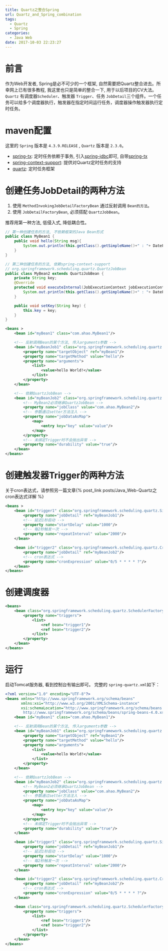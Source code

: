 ```yaml
---
title: Quartz之整合Spring
url: Quartz_and_Spring_combination
tags:
  - Quartz
  - Spring
categories:
  - Java Web
date: 2017-10-03 22:23:27
---
```

# 前言
作为Web开发者, Spring是必不可少的一个框架, 自然需要把Quartz整合进去。所幸网上已有很多教程, 我这里也只是简单的整合一下, 用于以后项目的CV大法。
` Quartz ` 有调度器` Scheduler `、触发器 ` Trigger `、任务 ` JobDetail `三个组件。一个任务可以给多个调度器执行，触发器在指定时间运行任务，调度器操作触发器执行定时任务。

<!-- more -->

# maven配置
这里的 ` Spring ` 版本是 ` 4.3.9.RELEASE ` ,  ` Quartz ` 版本是 ` 2.3.0 `。
- [spring-tx](https://mvnrepository.com/artifact/org.springframework/spring-tx): 定时任务依赖于事务, 引入[spring-jdbc](https://mvnrepository.com/artifact/org.springframework/spring-jdbc)即可, 自带[spring-tx](https://mvnrepository.com/artifact/org.springframework/spring-tx)
- [spring-context-support](https://mvnrepository.com/artifact/org.springframework/spring-context-support): 提供对Quartz定时任务的支持
- [quartz](https://mvnrepository.com/artifact/org.quartz-scheduler/quartz): 定时任务框架

# 创建任务JobDetail的两种方法
1. 使用 ` MethodInvokingJobDetailFactoryBean ` 通过反射调用 ` Bean的方法 `。
2. 使用 ` JobDetailFactoryBean `, 必须搭配 ` QuartzJobBean `。

推荐用第一种方法, 低侵入式, 降低耦合性。
```java
// 第一种创建任务的方法, 不依赖框架的Java Bean形式
public class MyBean1 {
    public void hello(String msg){
        System.out.println(this.getClass().getSimpleName()+" : "+ DateFormatUtils.format(System.currentTimeMillis(),"yyyy-MM-dd HH:mm:ss")+" : "+msg);
    }
}

// 第二种创建任务的方法, 依赖spring-context-support
// org.springframework.scheduling.quartz.QuartzJobBean 
public class MyBean2 extends QuartzJobBean {
    private String key;
    @Override
    protected void executeInternal(JobExecutionContext jobExecutionContext) throws JobExecutionException {
        System.out.println(this.getClass().getSimpleName()+" : "+ DateFormatUtils.format(System.currentTimeMillis(), "yyyy-MM-dd HH:mm:ss"));
    }

    public void setKey(String key) {
        this.key = key;
    }
}
```
```xml
<beans >
    <bean id="myBean1" class="com.ahao.MyBean1"/>

    <!-- 反射调用Bean的某个方法, 传入arguments参数 -->
    <bean id="myBeanJob1" class="org.springframework.scheduling.quartz.MethodInvokingJobDetailFactoryBean">
        <property name="targetObject" ref="myBean1"/>
        <property name="targetMethod" value="hello"/>
        <property name="arguments">
            <list>
                <value>hello World!</value>
            </list>
        </property>
    </bean>

    <!-- 依赖QuartzJobBean -->
    <bean id="myBeanJob2" class="org.springframework.scheduling.quartz.JobDetailFactoryBean">
        <!-- MyBean2必须继承QuartzJobBean -->
        <property name="jobClass" value="com.ahao.MyBean2"/>
        <!-- 参数通过setter方法注入 -->
        <property name="jobDataAsMap">
            <map>
                <entry key="key" value="value"/>
            </map>
        </property>
        <!-- 未绑定Trigger时不会抛出异常 -->
        <property name="durability" value="true"/>
    </bean>
</beans>
```

# 创建触发器Trigger的两种方法
关于cron表达式，请参照另一篇文章{% post_link posts/Java_Web-Quartz之cron表达式详解 %}
```xml
<beans >
    <bean id="trigger1" class="org.springframework.scheduling.quartz.SimpleTriggerFactoryBean">
        <property name="jobDetail" ref="myBeanJob1"/>
        <!-- 延迟1秒启动 -->
        <property name="startDelay" value="1000"/>
        <!-- 每2秒触发一次 -->
        <property name="repeatInterval" value="2000"/>
    </bean>

    <bean id="trigger2" class="org.springframework.scheduling.quartz.CronTriggerFactoryBean">
        <property name="jobDetail" ref="myBeanJob2"/>
        <!-- cron表达式 -->
        <property name="cronExpression" value="0/5 * * * * ?"/>
    </bean>
</beans>
```
# 创建调度器
```xml
<beans>
    <bean class="org.springframework.scheduling.quartz.SchedulerFactoryBean">
        <property name="triggers">
            <list>
                <ref bean="trigger1"/>
                <ref bean="trigger2"/>
            </list>
        </property>
    </bean>
</beans>
```
# 运行
启动Tomcat服务器, 看到控制台有输出即可。
完整的 ` spring-quartz.xml `如下：
```xml
<?xml version="1.0" encoding="UTF-8"?>
<beans xmlns="http://www.springframework.org/schema/beans"
       xmlns:xsi="http://www.w3.org/2001/XMLSchema-instance"
       xsi:schemaLocation="http://www.springframework.org/schema/beans
        http://www.springframework.org/schema/beans/spring-beans-4.0.xsd">
    <bean id="myBean1" class="com.ahao.MyBean1"/>

    <!-- 反射调用Bean的某个方法, 传入arguments参数 -->
    <bean id="myBeanJob1" class="org.springframework.scheduling.quartz.MethodInvokingJobDetailFactoryBean">
        <property name="targetObject" ref="myBean1"/>
        <property name="targetMethod" value="hello"/>
        <property name="arguments">
            <list>
                <value>hello World!</value>
            </list>
        </property>
    </bean>

    <!-- 依赖QuartzJobBean -->
    <bean id="myBeanJob2" class="org.springframework.scheduling.quartz.JobDetailFactoryBean">
        <!-- MyBean2必须继承QuartzJobBean -->
        <property name="jobClass" value="com.ahao.MyBean2"/>
        <!-- 参数通过setter方法注入 -->
        <property name="jobDataAsMap">
            <map>
                <entry key="key" value="value"/>
            </map>
        </property>
        <!-- 未绑定Trigger时不会抛出异常 -->
        <property name="durability" value="true"/>
    </bean>

    <bean id="trigger1" class="org.springframework.scheduling.quartz.SimpleTriggerFactoryBean">
        <property name="jobDetail" ref="myBeanJob1"/>
        <!-- 延迟1秒启动 -->
        <property name="startDelay" value="1000"/>
        <!-- 每2秒触发一次 -->
        <property name="repeatInterval" value="2000"/>
    </bean>

    <bean id="trigger2" class="org.springframework.scheduling.quartz.CronTriggerFactoryBean">
        <property name="jobDetail" ref="myBeanJob2"/>
        <!-- cron表达式 -->
        <property name="cronExpression" value="0/5 * * * * ?"/>
    </bean>

    <bean class="org.springframework.scheduling.quartz.SchedulerFactoryBean">
        <property name="triggers">
            <list>
                <ref bean="trigger1"/>
                <ref bean="trigger2"/>
            </list>
        </property>
    </bean>
</beans>
```

